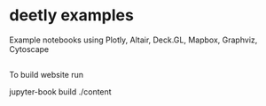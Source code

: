 # deetly examples

Example notebooks using Plotly, Altair, Deck.GL, Mapbox, Graphviz, Cytoscape

##

To build website run 

jupyter-book build ./content